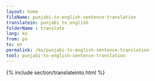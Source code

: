 ```yaml
---
layout: home
fileName: punjabi-to-english-sentence-translation
translatein: punjabi_to_english
folderName : translate
lang: ko
from: pa
to: en
permalink: /ko/punjabi-to-english-sentence-translation
tool: punjabi-to-english-sentence-translation
---
```

{% include section/translateinto.html %}